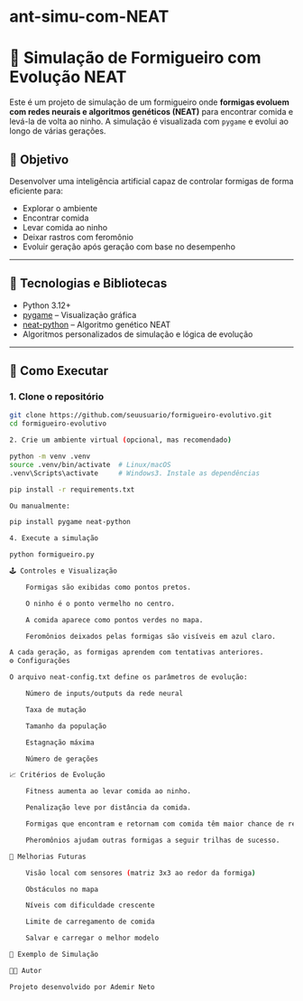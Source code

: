 # ant-simu-com-NEAT
# 🐜 Simulação de Formigueiro com Evolução NEAT

Este é um projeto de simulação de um formigueiro onde **formigas evoluem com redes neurais e algoritmos genéticos (NEAT)** para encontrar comida e levá-la de volta ao ninho. A simulação é visualizada com `pygame` e evolui ao longo de várias gerações.

## 🎯 Objetivo

Desenvolver uma inteligência artificial capaz de controlar formigas de forma eficiente para:
- Explorar o ambiente
- Encontrar comida
- Levar comida ao ninho
- Deixar rastros com feromônio
- Evoluir geração após geração com base no desempenho

---

## 🧠 Tecnologias e Bibliotecas

- Python 3.12+
- [pygame](https://www.pygame.org/) – Visualização gráfica
- [neat-python](https://github.com/CodeReclaimers/neat-python) – Algoritmo genético NEAT
- Algoritmos personalizados de simulação e lógica de evolução

---

## 🧪 Como Executar

### 1. Clone o repositório

```bash
git clone https://github.com/seuusuario/formigueiro-evolutivo.git
cd formigueiro-evolutivo

2. Crie um ambiente virtual (opcional, mas recomendado)

python -m venv .venv
source .venv/bin/activate  # Linux/macOS
.venv\Scripts\activate     # Windows3. Instale as dependências

pip install -r requirements.txt

Ou manualmente:

pip install pygame neat-python

4. Execute a simulação

python formigueiro.py

🕹️ Controles e Visualização

    Formigas são exibidas como pontos pretos.

    O ninho é o ponto vermelho no centro.

    A comida aparece como pontos verdes no mapa.

    Feromônios deixados pelas formigas são visíveis em azul claro.

A cada geração, as formigas aprendem com tentativas anteriores.
⚙️ Configurações

O arquivo neat-config.txt define os parâmetros de evolução:

    Número de inputs/outputs da rede neural

    Taxa de mutação

    Tamanho da população

    Estagnação máxima

    Número de gerações

📈 Critérios de Evolução

    Fitness aumenta ao levar comida ao ninho.

    Penalização leve por distância da comida.

    Formigas que encontram e retornam com comida têm maior chance de reprodução (clonagem).

    Pheromônios ajudam outras formigas a seguir trilhas de sucesso.

📌 Melhorias Futuras

    Visão local com sensores (matriz 3x3 ao redor da formiga)

    Obstáculos no mapa

    Níveis com dificuldade crescente

    Limite de carregamento de comida

    Salvar e carregar o melhor modelo

📸 Exemplo de Simulação

🧑‍💻 Autor

Projeto desenvolvido por Ademir Neto
